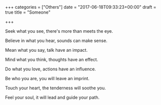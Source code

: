 +++
categories = ["Others"]
date = "2017-06-18T09:33:23+00:00"
draft = true
title = "Someone"

+++


Seek what you see, there's more than meets the eye.

Believe in what you hear, sounds can make sense.

Mean what you say, talk have an impact.

Mind what you think, thoughts have an effect.

Do what you love, actions have an influence.

Be who you are, you will leave an imprint.

Touch your heart, the tenderness will soothe you.

Feel your soul, it will lead and guide your path.